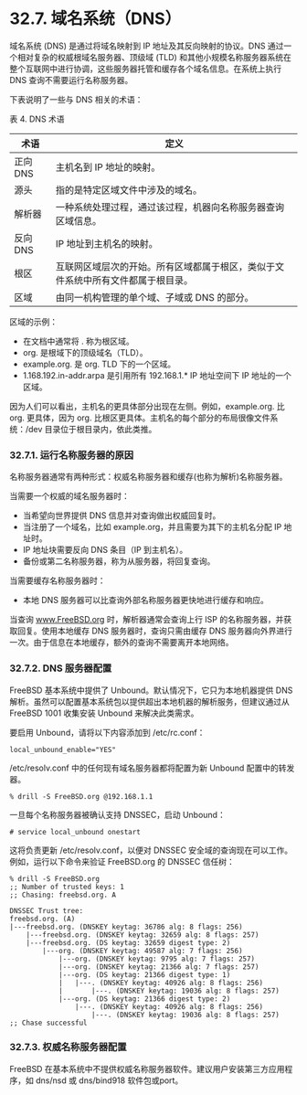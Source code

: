 # 32.7. 域名系统（DNS）

域名系统 (DNS) 是通过将域名映射到 IP 地址及其反向映射的协议。DNS 通过一个相对复杂的权威根域名服务器、顶级域 (TLD) 和其他小规模名称服务器系统在整个互联网中进行协调，这些服务器托管和缓存各个域名信息。在系统上执行 DNS 查询不需要运行名称服务器。

下表说明了一些与 DNS 相关的术语：

表 4. DNS 术语

| 术语     | 定义                                                                             |
| ---------- | ---------------------------------------------------------------------------------- |
| 正向 DNS | 主机名到 IP 地址的映射。                                          |
| 源头     | 指的是特定区域文件中涉及的域名。                                  |
| 解析器   | 一种系统处理过程，通过该过程，机器向名称服务器查询区域信息。      |
| 反向 DNS | IP 地址到主机名的映射。                                           |
| 根区     | 互联网区域层次的开始。所有区域都属于根区，类似于文件系统中所有文件都属于根目录。|
| 区域     | 由同一机构管理的单个域、子域或 DNS 的部分。                       |

 区域的示例：

* 在文档中通常将 . 称为根区域。
* org. 是根域下的顶级域名（TLD）。
* example.org. 是 org. TLD 下的一个区域。
* 1.168.192.in-addr.arpa 是引用所有 192.168.1.* IP 地址空间下 IP 地址的一个区域。

因为人们可以看出，主机名的更具体部分出现在左侧。例如，example.org. 比 org. 更具体，因为 org. 比根区更具体。主机名的每个部分的布局很像文件系统：/dev 目录位于根目录内，依此类推。

### 32.7.1. 运行名称服务器的原因

名称服务器通常有两种形式：权威名称服务器和缓存(也称为解析)名称服务器。

当需要一个权威的域名服务器时：

* 当希望向世界提供 DNS 信息并对查询做出权威回复时。
* 当注册了一个域名，比如 example.org，并且需要为其下的主机名分配 IP 地址时。
* IP 地址块需要反向 DNS 条目（IP 到主机名）。
* 备份或第二名称服务器，称为从服务器，将回复查询。

当需要缓存名称服务器时：

* 本地 DNS 服务器可以比查询外部名称服务器更快地进行缓存和响应。

当查询 www.FreeBSD.org 时，解析器通常会查询上行 ISP 的名称服务器，并获取回复。使用本地缓存 DNS 服务器时，查询只需由缓存 DNS 服务器向外界进行一次。由于信息在本地缓存，额外的查询不需要离开本地网络。

### 32.7.2. DNS 服务器配置

FreeBSD 基本系统中提供了 Unbound。默认情况下，它只为本地机器提供 DNS 解析。虽然可以配置基本系统包以提供超出本地机器的解析服务，但建议通过从 FreeBSD 1001 收集安装 Unbound 来解决此类需求。

要启用 Unbound，请将以下内容添加到 /etc/rc.conf：

```
local_unbound_enable="YES"
```

/etc/resolv.conf 中的任何现有域名服务器都将配置为新 Unbound 配置中的转发器。

```
% drill -S FreeBSD.org @192.168.1.1
```

一旦每个名称服务器被确认支持 DNSSEC，启动 Unbound：

```
# service local_unbound onestart
```

这将负责更新 /etc/resolv.conf，以便对 DNSSEC 安全域的查询现在可以工作。例如，运行以下命令来验证 FreeBSD.org 的 DNSSEC 信任树：

```
% drill -S FreeBSD.org
;; Number of trusted keys: 1
;; Chasing: freebsd.org. A

DNSSEC Trust tree:
freebsd.org. (A)
|---freebsd.org. (DNSKEY keytag: 36786 alg: 8 flags: 256)
    |---freebsd.org. (DNSKEY keytag: 32659 alg: 8 flags: 257)
    |---freebsd.org. (DS keytag: 32659 digest type: 2)
        |---org. (DNSKEY keytag: 49587 alg: 7 flags: 256)
            |---org. (DNSKEY keytag: 9795 alg: 7 flags: 257)
            |---org. (DNSKEY keytag: 21366 alg: 7 flags: 257)
            |---org. (DS keytag: 21366 digest type: 1)
            |   |---. (DNSKEY keytag: 40926 alg: 8 flags: 256)
            |       |---. (DNSKEY keytag: 19036 alg: 8 flags: 257)
            |---org. (DS keytag: 21366 digest type: 2)
                |---. (DNSKEY keytag: 40926 alg: 8 flags: 256)
                    |---. (DNSKEY keytag: 19036 alg: 8 flags: 257)
;; Chase successful
```

### 32.7.3. 权威名称服务器配置

FreeBSD 在基本系统中不提供权威名称服务器软件。建议用户安装第三方应用程序，如 dns/nsd 或 dns/bind918 软件包或port。
